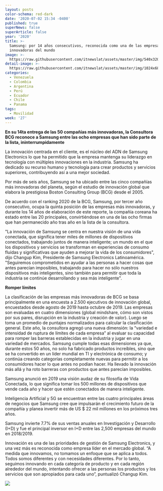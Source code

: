 ```yaml
---
layout: posts
color-schema: red-dark
date: '2020-07-02 15:34 -0400'
published: true
superNews: false
superArticle: false
year: '2020'
title: >-
  Samsung: por 14 años consecutivos, reconocida como una de las empresas más
  innovadoras del mundo
image: >-
  https://raw.githubusercontent.com/itnewslat/assets/master/img/540x320/Samsung-sede-panama-p.jpg
detail-image: >-
  https://raw.githubusercontent.com/itnewslat/assets/master/img/1024x680/Samsung-sede-panama-g.jpg
categories:
  - Venezuela
  - Colombia
  - Argentina
  - Perú
  - Ecuador
  - Chile
  - Panama
tags:
  - Movilidad
week: '27'
---
```

**En su 14ta entrega de las 50 compañías más innovadoras, la Consultora BCG reconoce a Samsung entre las ocho empresas que han sido parte de la lista, ininterrumpidamente**

La innovación centrada en el cliente, es el núcleo del ADN de Samsung Electronics lo que ha permitido que la empresa mantenga su liderazgo en tecnología con múltiples innovaciones en la industria. Samsung ha dedicado su recurso humano y tecnología para crear productos y servicios superiores, contribuyendo así a una mejor sociedad.

Por más de seis años, Samsung se ha ubicado entre las cinco compañías más innovadoras del planeta, según el estudio de innovación global que elabora la prestigiosa Boston Consulting Group (BCG) desde el 2005.

De acuerdo con el ranking 2020 de la BCG, Samsung, por tercer año consecutivo, ocupa la quinta posición de las empresas más innovadoras, y durante los 14 años de elaboración de este reporte, la compañía coreana ha estado entre las 20 principales, convirtiéndose en una de las ocho firmas que han permanecido año tras año en la lista de la consultora.

"La innovación de Samsung se centra en nuestra visión de una vida conectada, que significa tener miles de millones de dispositivos conectados, trabajando juntos de manera inteligente; un mundo en el que los dispositivos y servicios se transforman en experiencias de consumo fluidas y significativas que ayuden a mejorar la vida de los consumidores", dijo Changup Kim, Presidente de Samsung Electronics Latinoamérica. "Seguiremos comprometidos en ayudar a las personas a hacer cosas que antes parecían imposibles, trabajando para hacer no sólo nuestros dispositivos más inteligentes, sino también para permitir que toda la industria se continúe desarrollando y sea más inteligente". 

**Romper límites**

La clasificación de las empresas más innovadoras de BCG se basa principalmente en una encuesta a 2.500 ejecutivos de innovación global, encuestados desde agosto de 2019 hasta octubre de 2019. Las empresas son evaluadas en cuatro dimensiones (global mindshare, cómo son vistos por sus pares, disrupción en la industria y creación de valor). Luego se toma un promedio de puntajes normalizados para calcular la clasificación general. Este año, la consultora agregó una nueva dimensión: la “variedad e intensidad de ruptura de límites de cada empresa” al evaluar su capacidad para romper las barreras establecidas en la industria y jugar en una variedad de mercados.
Samsung cumple todas esas dimensiones ya que, durante estos 50 años, no solo ha fabricado productos increíbles, sino que se ha convertido en un líder mundial en TI y electrónica de consumo; y continúa creando categorías completamente nuevas para permitir a los consumidores hacer lo que antes no podían hacer. Ha llevado la innovación más allá y ha roto barreras con productos que antes parecían imposibles.

Samsung anunció en 2019 una visión audaz de su filosofía de Vida Conectada, lo que significa tomar los 500 millones de dispositivos que vende cada año y hacer que estén conectados de manera inteligente.

Inteligencia Artificial y 5G se encuentran entre las cuatro principales áreas de negocios que Samsung cree que impulsarán el crecimiento futuro de la compañía y planea invertir más de US $ 22 mil millones en los próximos tres años.

Samsung invierte 7.7% de sus ventas anuales en Investigación y Desarrollo (I+D) y fue el principal inversor en I+D entre las 2,500 empresas del mundo en 2018/2019.

Innovación es una de las prioridades de gestión de Samsung Electronics, y una vez más es reconocida como empresa líder en el mercado global. “A medida que innovamos, no tomamos un enfoque que se aplica a todos. Todos somos diferentes y con necesidades diferentes. Por lo tanto, seguimos innovando en cada categoría de producto y en cada región alrededor del mundo, intentando ofrecer a las personas los productos y los servicios que son apropiados para cada uno”, puntualizó Changup Kim.

<img src="https://tracker.metricool.com/c3po.jpg?hash=56f88a41e39ab42c063cc51676587a04"/>
